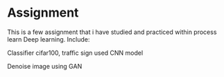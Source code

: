 # Assignment
This is a few assignment that i have studied and practiced within process learn Deep learning. Include:

Classifier cifar100, traffic sign used CNN model

Denoise image using GAN


